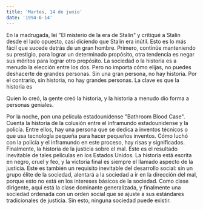 ```yaml
---
title: 'Martes, 14 de junio'
date: '1994-6-14'
---
```


En la madrugada, leí "El misterio de la era de Stalin" y critiqué a Stalin desde el lado opuesto, casi diciendo que Stalin era inútil. Esto es lo más fácil que sucede detrás de un gran hombre. Primero, continúe manteniendo su prestigio, para lograr un determinado propósito, otra tendencia es negar sus méritos para lograr otro propósito. La sociedad o la historia es a menudo la elección entre los dos. Pero no importa cómo elijas, no puedes deshacerte de grandes personas. Sin una gran persona, no hay historia. Por el contrario, sin historia, no hay grandes personas. La clave es que la historia es

Quien lo creó, la gente creó la historia, y la historia a menudo dio forma a personas geniales.

Por la noche, pon una película estadounidense "Bathroom Blood Case". Cuenta la historia de la colusión entre el inframundo estadounidense y la policía. Entre ellos, hay una persona que se dedica a inventos técnicos o que usa tecnología pequeña para hacer pequeños inventos. Cómo luchó con la policía y el inframundo en este proceso, hay risas y significados. Finalmente, la historia de la justicia sobre el mal. Este es el resultado inevitable de tales películas en los Estados Unidos. La historia está escrita en negro, cruel y feo, y la victoria final es siempre el llamado aspecto de la justicia. Este es también un requisito inevitable del desarrollo social: sin un grupo élite de la sociedad, alentará a la sociedad a ir en la dirección del mal, porque esto no está en los intereses básicos de la sociedad. Como clase dirigente, aquí está la clase dominante generalizada, y finalmente una sociedad ordenada con un orden social que se ajuste a sus estándares tradicionales de justicia. Sin esto, ninguna sociedad puede existir.

